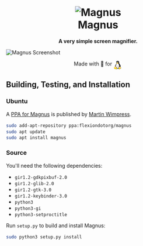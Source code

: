 <h1 align="center">
  <img src="data/logo.png" alt="Magnus">
  <br />
  Magnus
</h1>

<p align="center"><b>A very simple screen magnifier.</b></p>

![Magnus Screenshot](data/screenshot.png?raw=true)

<p align="center">Made with 💝 for <img src="https://raw.githubusercontent.com/anythingcodes/slack-emoji-for-techies/gh-pages/emoji/tux.png" align="top" width="24" /></p>

## Building, Testing, and Installation

### Ubuntu

A [PPA for Magnus](https://launchpad.net/~flexiondotorg/+archive/ubuntu/magnus) is published by [Martin Wimpress](https://github.com/flexiondotorg).

```bash
sudo add-apt-repository ppa:flexiondotorg/magnus
sudo apt update
sudo apt install magnus
```

### Source

You'll need the following dependencies:

  * `gir1.2-gdkpixbuf-2.0`
  * `gir1.2-glib-2.0`
  * `gir1.2-gtk-3.0`
  * `gir1.2-keybinder-3.0`
  * `python3`
  * `python3-gi`
  * `python3-setproctitle`

Run `setup.py` to build and install Magnus:

```bash
sudo python3 setup.py install
```
